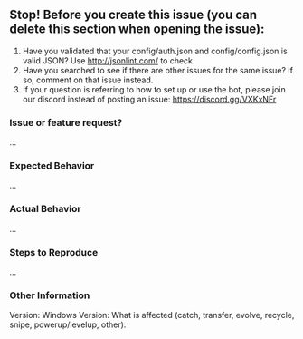## Stop! Before you create this issue (you can delete this section when opening the issue):
1. Have you validated that your config/auth.json and config/config.json is valid JSON? Use http://jsonlint.com/ to check.
2. Have you searched to see if there are other issues for the same issue? If so, comment on that issue instead.
3. If your question is referring to how to set up or use the bot, please join our discord instead of posting an issue: https://discord.gg/VXKxNFr

### Issue or feature request?
...

### Expected Behavior
...

### Actual Behavior
...

### Steps to Reproduce
...

### Other Information
Version:
Windows Version:
What is affected (catch, transfer, evolve, recycle, snipe, powerup/levelup, other):
